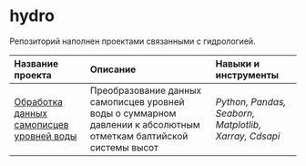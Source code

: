 # hydro
Репозиторий наполнен проектами связанными с гидрологией.

| Название проекта | Описание | Навыки и инструменты | 
| :---------------------- | :---------------------- | :---------------------- |
| [Обработка данных самописцев уровней воды](https://github.com/zhbak/yandex_praktikum_projects/tree/main/Исследование%20данных%20музыкального%20сервиса%20–%20сравнение%20пользователей%20двух%20городов) | Преобразование данных самописцев уровней воды о суммарном давлении  к абсолютным отметкам балтийской системы высот| *Python, Pandas, Seaborn, Matplotlib, Xarray, Cdsapi* |
